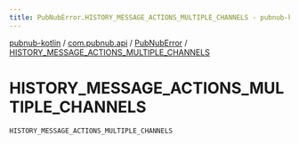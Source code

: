 ```yaml
---
title: PubNubError.HISTORY_MESSAGE_ACTIONS_MULTIPLE_CHANNELS - pubnub-kotlin
---
```


[pubnub-kotlin](../../index.html) / [com.pubnub.api](../index.html) / [PubNubError](index.html) / [HISTORY_MESSAGE_ACTIONS_MULTIPLE_CHANNELS](./-h-i-s-t-o-r-y_-m-e-s-s-a-g-e_-a-c-t-i-o-n-s_-m-u-l-t-i-p-l-e_-c-h-a-n-n-e-l-s.html)

# HISTORY_MESSAGE_ACTIONS_MULTIPLE_CHANNELS

`HISTORY_MESSAGE_ACTIONS_MULTIPLE_CHANNELS`
